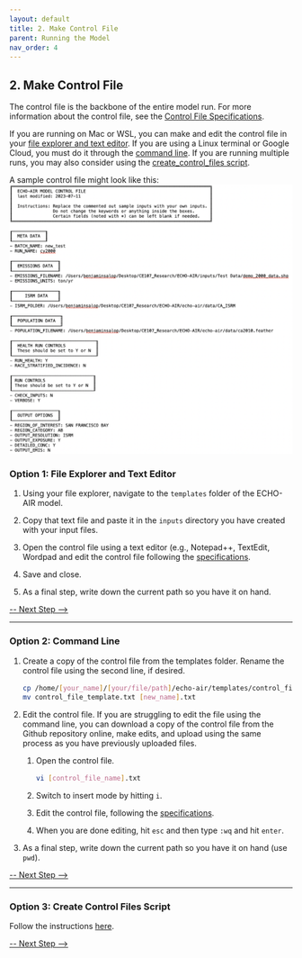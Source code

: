 ```yaml
---
layout: default
title: 2. Make Control File
parent: Running the Model
nav_order: 4
---
```


## 2. Make Control File

The control file is the backbone of the entire model run. For more information about the control file, see the [Control File Specifications](https://echo-air-model.github.io/docs/file_specifications/input_file_specifications/control_file_input.html).

If you are running on Mac or WSL, you can make and edit the control file in your [file explorer and text editor](https://echo-air-model.github.io/docs/running_model/make_control_file.html#option-1-file-explorer-and-text-editor). If you are using a Linux terminal or Google Cloud, you must do it through the [command line](https://echo-air-model.github.io/docs/running_model/make_control_file.html#option-2-command-line). If you are running multiple runs, you may also consider using the [create_control_files script](https://echo-air-model.github.io/docs/running_model/make_control_file.html#option-3-create-control-files-script).

A sample control file might look like this:
![Screenshot of the control file](https://github.com/echo-air-model/echo-air-model.github.io/blob/main/assets/getting_started/mac_os/github_control_file_template.png)

### Option 1: File Explorer and Text Editor

1. Using your file explorer, navigate to the `templates` folder of the ECHO-AIR model.

2. Copy that text file and paste it in the `inputs` directory you have created with your input files.

3. Open the control file using a text editor (e.g., Notepad++, TextEdit, Wordpad and edit the control file following the [specifications](https://echo-air-model.github.io/docs/file_specifications/input_file_specifications/control_file_input.html).

4. Save and close.

5. As a final step, write down the current path so you have it on hand.

[-- Next Step -->](https://echo-air-model.github.io/docs/running_model/submit_run.html)

----

### Option 2: Command Line

1. Create a copy of the control file from the templates folder. Rename the control file using the second line, if desired.
   ```bash
   cp /home/[your_name]/[your/file/path]/echo-air/templates/control_file_template.txt .
   mv control_file_template.txt [new_name].txt
   ```

2. Edit the control file. If you are struggling to edit the file using the command line, you can download a copy of the control file from the Github repository online, make edits, and upload using the same process as you have previously uploaded files.

   1. Open the control file.
      ```bash
      vi [control_file_name].txt 
      ```

   2. Switch to insert mode by hitting `i`.

   3. Edit the control file, following the [specifications](https://echo-air-model.github.io/docs/file_specifications/input_file_specifications/control_file_input.html).

   4. When you are done editing, hit `esc` and then type `:wq` and hit `enter`.

3. As a final step, write down the current path so you have it on hand (use `pwd`).

[-- Next Step -->](https://echo-air-model.github.io/docs/running_model/submit_run.html)

----

### Option 3: Create Control Files Script

Follow the instructions [here](https://echo-air-model.github.io/docs/code_details/create_control_files.html).

[-- Next Step -->](https://echo-air-model.github.io/docs/running_model/submit_run.html)
